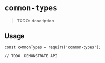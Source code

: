 # `common-types`

> TODO: description

## Usage

```
const commonTypes = require('common-types');

// TODO: DEMONSTRATE API
```
